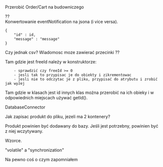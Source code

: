 Przerobić Order/Cart na budowniczego
  
??  
Konwertowanie eventNotification na jsona (i vice versa).
    
    {
        "id" : id,
        "message" : "message"
    }
Czy jednak csv? Wiadomosc moze zawierać przecinki
??

Tam gdzie jest freeId należy w konstruktorze:

        - sprawdzić czy freeId >= 0
        - jesli tak to przypisac je do obiekty i zikrementowac
        - jesli nie to odczytac je z pliku, przypisać do atrybutu i zrobić jak wyżej

    
Tam gdzie w klasach jest id innych klas można przerobić na ich obieky i w odpowiednich miejscach używać getId().
    
DatabaseConnector
    
Jak zapisac produkt do pliku, jezeli ma 2 kontenery?

Produkt powinien być dodawany do bazy.
Jeśli jest potrzebny, powinien być z niej wczytywany.

Wzorce.

"volatile" a "synchronization"


Na pewno coś o czym zapomniałem
